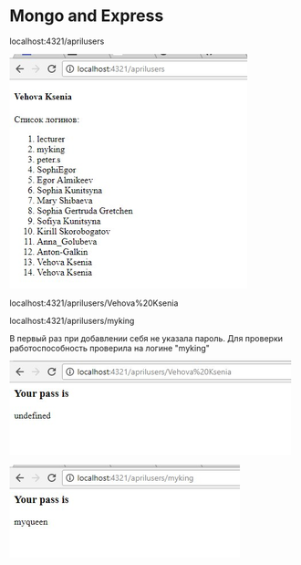 # Mongo and Express

localhost:4321/aprilusers 

![Alt Text](https://github.com/Kseniaveh/Mongo-and-Express/blob/master/aprilusers.jpg)


localhost:4321/aprilusers/Vehova%20Ksenia

localhost:4321/aprilusers/myking

В первый раз при добавлении себя не указала пароль. Для проверки работоспособность проверила на логине "myking"

![Alt Text](https://github.com/Kseniaveh/Mongo-and-Express/blob/master/password%20KV.jpg)

![Alt Text](https://github.com/Kseniaveh/Mongo-and-Express/blob/master/passwordQUEEN.jpg)
